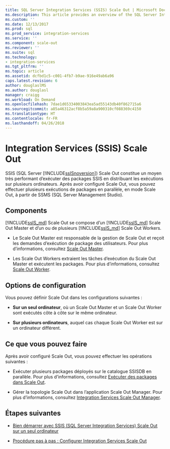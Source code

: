 ```yaml
---
title: SQL Server Integration Services (SSIS) Scale Out | Microsoft Docs
ms.description: This article provides an overview of the SQL Server Integration Services (SSIS) Scale Out feature, which provides high-performance execution of SSIS packages
ms.custom: ''
ms.date: 12/13/2017
ms.prod: sql
ms.prod_service: integration-services
ms.service: ''
ms.component: scale-out
ms.reviewer: ''
ms.suite: sql
ms.technology:
- integration-services
ms.tgt_pltfrm: ''
ms.topic: article
ms.assetid: dcfbd1c5-c001-4fb7-b9ae-916e49ab6a96
caps.latest.revision: 6
author: douglaslMS
ms.author: douglasl
manager: craigg
ms.workload: On Demand
ms.openlocfilehash: 7dae1d65334003843ea5ad55143db40f862715a6
ms.sourcegitcommit: a85a46312acf8b5a59a8a900310cf088369c4150
ms.translationtype: HT
ms.contentlocale: fr-FR
ms.lasthandoff: 04/26/2018
---
```

# <a name="integration-services-ssis-scale-out"></a>Integration Services (SSIS) Scale Out
SSIS (SQL Server [!INCLUDE[ssISnoversion](../../includes/ssisnoversion-md.md)]) Scale Out constitue un moyen très performant d’exécuter des packages SSIS en distribuant les exécutions sur plusieurs ordinateurs. Après avoir configuré Scale Out, vous pouvez effectuer plusieurs exécutions de packages en parallèle, en mode Scale Out, à partir de SSMS (SQL Server Management Studio).

## <a name="components"></a>Components
[!INCLUDE[ssIS_md](../../includes/ssis-md.md)] Scale Out se compose d’un [!INCLUDE[ssIS_md](../../includes/ssis-md.md)] Scale Out Master et d’un ou de plusieurs [!INCLUDE[ssIS_md](../../includes/ssis-md.md)] Scale Out Workers.

-   Le Scale Out Master est responsable de la gestion de Scale Out et reçoit les demandes d’exécution de package des utilisateurs. Pour plus d’informations, consultez [Scale Out Master](integration-services-ssis-scale-out-master.md).

-   Les Scale Out Workers extraient les tâches d’exécution du Scale Out Master et exécutent les packages. Pour plus d’informations, consultez [Scale Out Worker](integration-services-ssis-scale-out-worker.md).

## <a name="configuration-options"></a>Options de configuration
Vous pouvez définir Scale Out dans les configurations suivantes :

-   **Sur un seul ordinateur**, où un Scale Out Master et un Scale Out Worker sont exécutés côte à côte sur le même ordinateur.

-   **Sur plusieurs ordinateurs**, auquel cas chaque Scale Out Worker est sur un ordinateur différent.

## <a name="what-you-can-do"></a>Ce que vous pouvez faire
Après avoir configuré Scale Out, vous pouvez effectuer les opérations suivantes :

-   Exécuter plusieurs packages déployés sur le catalogue SSISDB en parallèle. Pour plus d’informations, consultez [Exécuter des packages dans Scale Out](run-packages-in-integration-services-ssis-scale-out.md).

-   Gérer la topologie Scale Out dans l’application Scale Out Manager. Pour plus d’informations, consultez [Integration Services Scale Out Manager](integration-services-ssis-scale-out-manager.md).

## <a name="next-steps"></a>Étapes suivantes
-   [Bien démarrer avec SSIS (SQL Server Integration Services) Scale Out sur un seul ordinateur](get-started-with-ssis-scale-out-onebox.md)

-   [Procédure pas à pas : Configurer Integration Services Scale Out](walkthrough-set-up-integration-services-scale-out.md)
